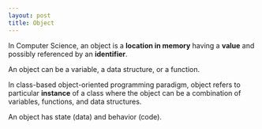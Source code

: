 ```yaml
---
layout: post
title: Object
---
```


In Computer Science, an object is a **location in memory** having a **value** and possibly referenced by an **identifier**.

An object can be a variable, a data structure, or a function.

In class-based object-oriented programming paradigm, object refers to particular **instance** of a class where the object can be a combination of variables, functions, and data structures.

An object has state (data) and behavior (code).


